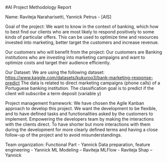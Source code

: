 #AI Project Methodology Report

Name: Raviteja Naraharisetti, Yannick Petrus  -  [AIS] 

Goal of the project:
We want to know in the context of banking, which how to best find our clients who are most likely to respond positively to some kinds of particular offers. This can be used to optimize time and resources invested into marketing, better target the customers and increase revenue.

Our customers who will benefit from the project:
Our customers are Banking institutions who are investing into marketing campaigns and want to optimize costs and target their audience efficiently.

Our Dataset:
We are using the following dataset: 
https://www.kaggle.com/datasets/kukuroo3/bank-marketing-response-predict
The data is related to direct marketing campaigns (phone calls) of a Portuguese banking institution. The classification goal is to predict if the client will subscribe a term deposit (variable y)

Project management framework:
We have chosen the Agile Kanban approach to develop this project. We want the development to be flexible, and to have defined tasks and functionalities asked by the customers to implement. Empowering the developers  team by making the interactions with the clients direct. To have shorter but more interactions with them during the development for more clearly defined terms and having a close follow-up of the project and to avoid misunderstandings. 

Team organization:
Functional Part - Yannick
Data preparation, feature engineering - Yannick
ML Modeling – Raviteja
MLFlow - Raviteja
Shap – Yannick

